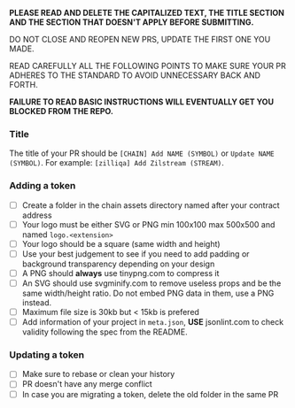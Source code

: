 **PLEASE READ AND DELETE THE CAPITALIZED TEXT, THE TITLE SECTION
AND THE SECTION THAT DOESN'T APPLY BEFORE SUBMITTING.**

DO NOT CLOSE AND REOPEN NEW PRS, UPDATE THE FIRST ONE YOU MADE.

READ CAREFULLY ALL THE FOLLOWING POINTS TO MAKE SURE YOUR PR
ADHERES TO THE STANDARD TO AVOID UNNECESSARY BACK AND FORTH.

**FAILURE TO READ BASIC INSTRUCTIONS WILL EVENTUALLY GET YOU
BLOCKED FROM THE REPO.**

### Title

The title of your PR should be `[CHAIN] Add NAME (SYMBOL)` or `Update NAME (SYMBOL)`.
For example: `[zilliqa] Add Zilstream (STREAM)`.

### Adding a token

- [ ] Create a folder in the chain assets directory named after your contract address
- [ ] Your logo must be either SVG or PNG min 100x100 max 500x500 and named `logo.<extension>`
- [ ] Your logo should be a square (same width and height)
- [ ] Use your best judgement to see if you need to add padding or background transparency depending on your design
- [ ] A PNG should **always** use tinypng.com to compress it
- [ ] An SVG should use svgminify.com to remove useless props and be the same width/height ratio. Do not embed PNG data in them, use a PNG instead.
- [ ] Maximum file size is 30kb but < 15kb is prefered
- [ ] Add information of your project in `meta.json`, **USE** jsonlint.com to check validity following the spec from the README.

### Updating a token

- [ ] Make sure to rebase or clean your history
- [ ] PR doesn't have any merge conflict
- [ ] In case you are migrating a token, delete the old folder in the same PR
